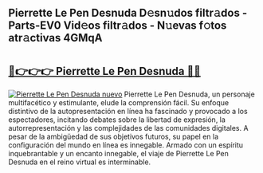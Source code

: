 ## Pierrette Le Pen Desnuda D𝚎sn𝚞dos filtr𝚊dos - Parts-EV0 Vid𝚎os filtr𝚊dos - N𝚞evas f𝚘tos atr𝚊ctivas 4GMqA

# <h2><a href="http://mbcxji.tromn.icu/?c=Pierrette+Le+Pen+Desnuda">🔗👉👉👉 Pierrette Le Pen Desnuda 🔗🔗</a></h2>

[![Pierrette Le Pen Desnuda nuevo](https://i.imgur.com/pEAQMta.gif)](http://mbcxji.tromn.icu/?c=Pierrette+Le+Pen+Desnuda)
Pierrette Le Pen Desnuda, un personaje multifacético y estimulante, elude la comprensión fácil. Su enfoque distintivo de la autopresentación en línea ha fascinado y provocado a los espectadores, incitando debates sobre la libertad de expresión, la autorrepresentación y las complejidades de las comunidades digitales. A pesar de la ambigüedad de sus objetivos futuros, su papel en la configuración del mundo en línea es innegable. Armado con un espíritu inquebrantable y un encanto innegable, el viaje de Pierrette Le Pen Desnuda en el reino virtual es interminable.
